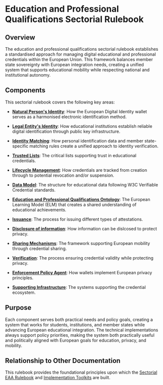 # Education and Professional Qualifications Sectorial Rulebook

## Overview

The education and professional qualifications sectorial rulebook establishes a standardised approach for managing digital educational and professional credentials within the European Union. This framework balances member state sovereignty with European integration needs, creating a unified system that supports educational mobility while respecting national and institutional autonomy.

## Components

This sectorial rulebook covers the following key areas:

- **[Natural Person's Identity](./natural-persons-identity.md)**: How the European Digital Identity wallet serves as a harmonised electronic identification method.

- **[Legal Entity's Identity](./legal-entities-identity.md)**: How educational institutions establish reliable digital identification through public key infrastructure.

- **[Identity Matching](./identity-matching.md)**: How personal identification data and member state-specific matching rules create a unified approach to identity verification.

- **[Trusted Lists](./trusted-lists.md)**: The critical lists supporting trust in educational credentials.

- **[Lifecycle Management](./lifecycle-management.md)**: How credentials are tracked from creation through to potential revocation and/or suspension.

- **[Data Model](./data-model.md)**: The structure for educational data following W3C Verifiable Credential standards.

- **[Education and Professional Qualifications Ontology](./european-learning-model.md)**: The European Learning Model (ELM) that creates a shared understanding of educational achievements.

- **[Issuance](./issuance.md)**: The process for issuing different types of attestations.

- **[Disclosure of information](./information-disclosure.md)**: How information can be dislcosed to protect privacy.

- **[Sharing Mechanisms](./sharing-mechanisms.md)**: The framework supporting European mobility through credential sharing.

- **[Verification](./verification.md)**: The process ensuring credential validity while protecting privacy.

- **[Enforcement Policy Agent](./enforcement-policy-agent.md)**: How wallets implement European privacy principles.

- **[Supporting Infrastructure](./supporting-infrastructure.md)**: The systems supporting the credential ecosystem.

## Purpose

Each component serves both practical needs and policy goals, creating a system that works for students, institutions, and member states while advancing European educational integration. The technical implementations always support policy priorities, making the system both practically useful and politically aligned with European goals for education, privacy, and mobility.

## Relationship to Other Documentation

This rulebook provides the foundational principles upon which the [Sectorial EAA Rulebook](../sectorial-eaa-rulebook/) and [Implementation Toolkits](../toolkits/) are built.
